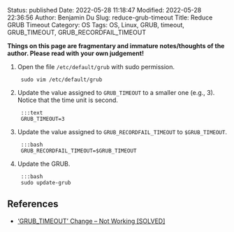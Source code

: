 Status: published
Date: 2022-05-28 11:18:47
Modified: 2022-05-28 22:36:56
Author: Benjamin Du
Slug: reduce-grub-timeout
Title: Reduce GRUB Timeout
Category: OS
Tags: OS, Linux, GRUB, timeout, GRUB_TIMEOUT, GRUB_RECORDFAIL_TIMEOUT

**Things on this page are fragmentary and immature notes/thoughts of the author. Please read with your own judgement!**

1. Open the file `/etc/default/grub` 
    with sudo permission.

        sudo vim /etc/default/grub

2. Update the value assigned to `GRUB_TIMEOUT`
    to a smaller one (e.g., 3).
    Notice that the time unit is second.

        :::text
        GRUB_TIMEOUT=3

4. Update the value assigned to `GRUB_RECORDFAIL_TIMEOUT`
    to `$GRUB_TIMEOUT`.

        :::bash
        GRUB_RECORDFAIL_TIMEOUT=$GRUB_TIMEOUT

4. Update the GRUB.

        :::bash
        sudo update-grub

## References

- [‘GRUB_TIMEOUT’ Change – Not Working [SOLVED]](https://www.shellhacks.com/grub_timeout-change-not-working/)
